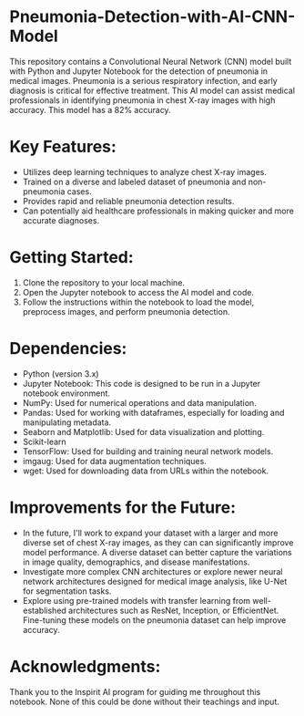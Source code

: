 # Pneumonia-Detection-with-AI-CNN-Model
This repository contains a Convolutional Neural Network (CNN) model built with Python and Jupyter Notebook for the detection of pneumonia in medical images. Pneumonia is a serious respiratory infection, and early diagnosis is critical for effective treatment. This AI model can assist medical professionals in identifying pneumonia in chest X-ray images with high accuracy. This model has a 82% accuracy. 

# Key Features:
* Utilizes deep learning techniques to analyze chest X-ray images.
* Trained on a diverse and labeled dataset of pneumonia and non-pneumonia cases.
* Provides rapid and reliable pneumonia detection results.
* Can potentially aid healthcare professionals in making quicker and more accurate diagnoses.

# Getting Started:
1. Clone the repository to your local machine.
2. Open the Jupyter notebook to access the AI model and code.
3. Follow the instructions within the notebook to load the model, preprocess images, and perform pneumonia detection.

# Dependencies:
* Python (version 3.x)
* Jupyter Notebook: This code is designed to be run in a Jupyter notebook environment.
* NumPy: Used for numerical operations and data manipulation.
* Pandas: Used for working with dataframes, especially for loading and manipulating metadata.
* Seaborn and Matplotlib: Used for data visualization and plotting.
* Scikit-learn
* TensorFlow: Used for building and training neural network models.
* imgaug: Used for data augmentation techniques.
* wget: Used for downloading data from URLs within the notebook.

# Improvements for the Future:
* In the future, I'll work to expand  your dataset with a larger and more diverse set of chest X-ray images, as they can can significantly improve model performance. A diverse dataset can better capture the variations in image quality, demographics, and disease manifestations.
* Investigate more complex CNN architectures or explore newer neural network architectures designed for medical image analysis, like U-Net for segmentation tasks.
* Explore using pre-trained models with transfer learning from well-established architectures such as ResNet, Inception, or EfficientNet. Fine-tuning these models on the  pneumonia dataset can help improve accuracy.

# Acknowledgments:
Thank you to the Inspirit AI program for guiding me throughout this notebook. None of this could be done without their teachings and input. 
